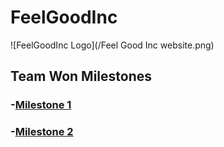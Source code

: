 # FeelGoodInc
![FeelGoodInc Logo](/Feel Good Inc website.png)


## Team Won Milestones

### -[Milestone 1](https://cpipes8899.github.io/HCI/src/Milestone1.html)
### -[Milestone 2](https://cpipes8899.github.io/HCI/src/Milestone2.html)

